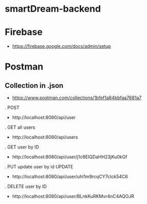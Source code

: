 # smartDream-backend

# Firebase 
- https://firebase.google.com/docs/admin/setup

# Postman
## Collection in .json
- https://www.postman.com/collections/1bfef1a84bbfaa7681a7

. POST
- http://localhost:8080/api/user

. GET all users
- http://localhost:8080/api/users

. GET user by ID
- http://localhost:8080/api/user/j1c6ElQDaHH23jKu0kGf

. PUT update user by id UPDATE
- http://localhost:8080/api/user/uhI1m9rcqCY7cIck54C6

. DELETE user by ID
- http://localhost:8080/api/user/BLnkKuRKMvr4nC4AQOJR
